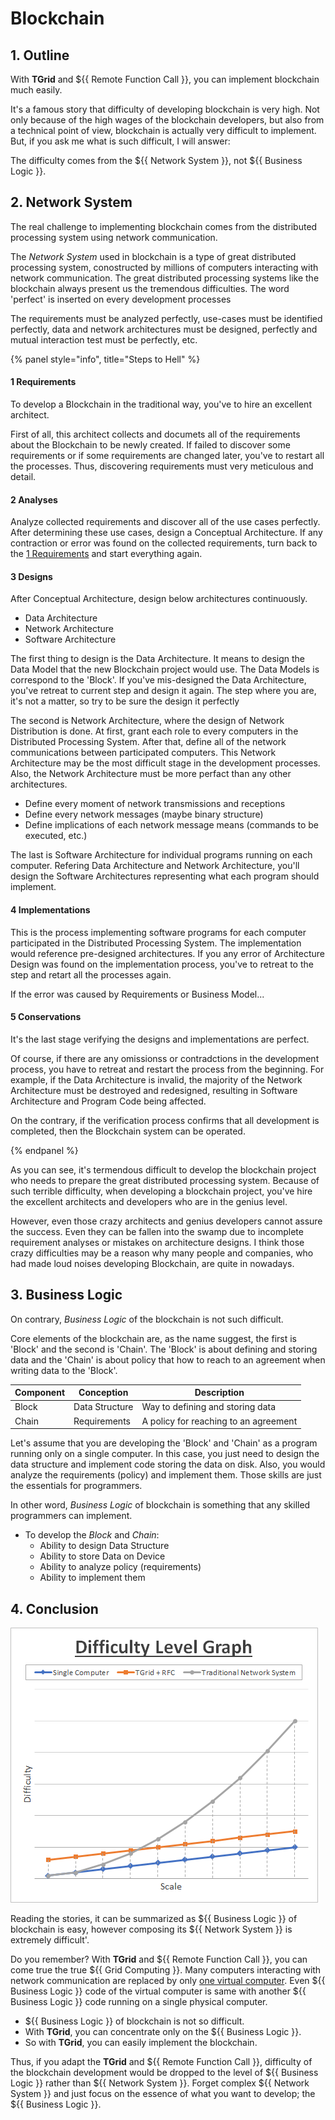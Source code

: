 <!-- @templates([
    ["Grid Computing", "[Grid Computing](../tutorial/concepts.md#11-grid-computing)"],
    ["Remote Function Call", "[Remote Function Call](../tutorial/concepts.md#12-remote-function-call)"],
    ["Network System", "#2-network-system"],
    ["Business Logic", "#3-business-logic"]
]) -->

# Blockchain
## 1. Outline
With **TGrid** and ${{ Remote Function Call }}, you can implement blockchain much easily.

It's a famous story that difficulty of developing blockchain is very high. Not only because of the high wages of the blockchain developers, but also from a technical point of view, blockchain is actually very difficult to implement. But, if you ask me what is such difficult, I will answer:

The difficulty comes from the ${{ Network System }}, not ${{ Business Logic }}.




## 2. Network System
The real challenge to implementing blockchain comes from the distributed processing system using network communication.

The *Network System* used in blockchain is a type of great distributed processing system, conostructed by millions of computers interacting with network communication. The great distributed processing systems like the blockchain always present us the tremendous difficulties. The word 'perfect' is inserted on every development processes

The requirements must be analyzed perfectly, use-cases must be identified perfectly, data and network architectures must be designed, perfectly and mutual interaction test must be perfectly, etc.

<a id="steps-to-hell"></a>

{% panel style="info", title="Steps to Hell" %}

#### 1 Requirements
To develop a Blockchain in the traditional way, you've to hire an excellent architect.

First of all, this architect collects and documets all of the requirements about the Blockchain to be newly created. If failed to discover some requirements or if some requirements are changed later, you've to restart all the processes. Thus, discovering requirements must very meticulous and detail.

#### 2 Analyses
Analyze collected requirements and discover all of the use cases perfectly. After determining these use cases, design a Conceptual Architecture. If any contraction or error was found on the collected requirements, turn back to the [1 Requirements](#1-requirements) and start everything again.

#### 3 Designs
After Conceptual Architecture, design below architectures continuously.

 - Data Architecture
 - Network Architecture
 - Software Architecture

The first thing to design is the Data Architecture. It means to design the Data Model that the new Blockchain project would use. The Data Models is correspond to the 'Block'. If you've mis-designed the Data Architecture, you've retreat to current step and design it again. The step where you are, it's not a matter, so try to be sure the design it perfectly

The second is Network Architecture, where the design of Network Distribution is done. At first, grant each role to every computers in the Distributed Processing System. After that, define all of the network communications between participated computers. This Network Architecture may be the most difficult stage in the development processes. Also, the Network Architecture must be more perfact than any other architectures.

  - Define every moment of network transmissions and receptions
  - Define every network messages (maybe binary structure)
  - Define implications of each network message means (commands to be executed, etc.)

The last is Software Architecture for individual programs running on each computer. Refering Data Architecture and Network Architecture, you'll design the Software Architectures representing what each program should implement.

#### 4 Implementations
This is the process implementing software programs for each computer participated in the Distributed Processing System. The implementation would reference pre-designed architectures. If you any error of Architecture Design was found on the implementation process, you've to retreat to the step and retart all the processes again.

If the error was caused by Requirements or Business Model...

#### 5 Conservations
It's the last stage verifying the designs and implementations are perfect.

Of course, if there are any omissionss or contradctions in the development process, you have to retreat and restart the process from the beginning. For example, if the Data Architecture is invalid, the majority of the Network Architecture must be destroyed and redesigned, resulting in Software Architecture and Program Code being affected.

On the contrary, if the verification process confirms that all development is completed, then the Blockchain system can be operated.

{% endpanel %}

As you can see, it's termendous difficult to develop the blockchain project who needs to prepare the great distributed processing system. Because of such terrible difficulty, when developing a blockchain project, you've hire the excellent architects and developers who are in the genius level. 

However, even those crazy architects and genius developers cannot assure the success. Even they can be fallen into the swamp due to incomplete requirement analyses or mistakes on architecture designs. I think those crazy difficulties may be a reason why many people and companies, who had made loud noises developing Blockchain, are quite in nowadays.




## 3. Business Logic
On contrary, *Business Logic* of the blockchain is not such difficult. 

Core elements of the blockchain are, as the name suggest, the first is 'Block' and the second is 'Chain'. The 'Block' is about defining and storing data and the 'Chain' is about policy that how to reach to an agreement when writing data to the 'Block'.

 Component | Conception     | Description
-----------|----------------|---------------------------------------
 Block     | Data Structure | Way to defining and storing data
 Chain     | Requirements   | A policy for reaching to an agreement

Let's assume that you are developing the 'Block' and 'Chain' as a program running only on a single computer. In this case, you just need to design the data structure and implement code storing the data on disk. Also, you would analyze the requirements (policy) and implement them. Those skills are just the essentials for programmers. 

In other word, *Business Logic* of blockchain is something that any skilled programmers can implement.

  - To develop the *Block* and *Chain*:
    - Ability to design Data Structure
    - Ability to store Data on Device
    - Ability to analyze policy (requirements)
    - Ability to implement them




## 4. Conclusion
![Difficulty Level Graph](../../assets/images/appendix/difficulty_level_graph.png)

Reading the stories, it can be summarized as ${{ Business Logic }} of blockchain is easy, however composing its ${{ Network System }} is extremely difficult'.

Do you remember? With **TGrid** and ${{ Remote Function Call }}, you can come true the true ${{ Grid Computing }}. Many computers interacting with network communication are replaced by only <u>one virtual computer</u>. Even ${{ Business Logic }} code of the virtual computer is same with another ${{ Business Logic }} code running on a single physical computer.

  - ${{ Business Logic }} of blockchain is not so difficult.
  - With **TGrid**, you can concentrate only on the ${{ Business Logic }}.
  - So with **TGrid**, you can easily implement the blockchain.

Thus, if you adapt the **TGrid** and ${{ Remote Function Call }}, difficulty of the blockchain development would be dropped to the level of ${{ Business Logic }} rather than ${{ Network System }}. Forget complex ${{ Network System }} and just focus on the essence of what you want to develop; the ${{ Business Logic }}.
